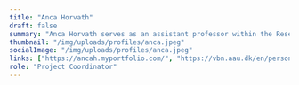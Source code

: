```yaml
---
title: "Anca Horvath"
draft: false
summary: "Anca Horvath serves as an assistant professor within the Research Laboratory for Art and Technology at Aalborg University. She is an architect by training and her current research and teaching link computational design, digital fabrication with art and technology. Apart from this she is always interested in things related to (1) the automation of our slow building industry,  (2) customization across fields&scales, and (3) aesthetics in architecture and art (both in general, and in particular with things related to geometry, shapes and curvatures)."
thumbnail: "/img/uploads/profiles/anca.jpeg"
socialImage: "/img/uploads/profiles/anca.jpeg"
links: ["https://ancah.myportfolio.com/", "https://vbn.aau.dk/en/persons/143403"]
role: "Project Coordinator"
---
```

